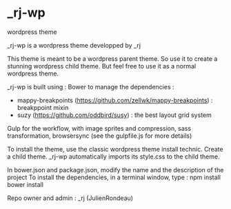 # _rj-wp
wordpress theme

_rj-wp is a wordpress theme developped by _rj

This theme is meant to be a wordpress parent theme. So use it to create a stunning wordpress child theme.
But feel free to use it as a normal wordpress theme.

_rj-wp is built using :
Bower to manage the dependencies : 
   - mappy-breakpoints (https://github.com/zellwk/mappy-breakpoints) : breakppoint mixin 
   - suzy (https://github.com/oddbird/susy) : the best layout grid system
   
Gulp for the workflow, with image sprites and compression, sass transformation, browsersync 
(see the gulpfile.js for more details)

To install the theme, use the classic wordpress theme install technic.
Create a child theme. 
_rj-wp automatically imports its style.css to the child theme. 

In bower.json and package.json, modify the name and the description of the project
To install the dependencies, in a terminal window, type :
npm install
bower install

Repo owner and admin : _rj (JulienRondeau)

